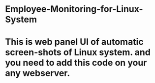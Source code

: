# Employee-Monitoring-for-Linux-System

# This is web panel UI of automatic screen-shots of Linux system. and you need to add this code on your any webserver.

